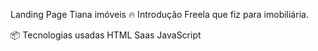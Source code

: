 Landing Page Tiana imóveis
🔥 Introdução
Freela que fiz para imobiliária. 

📦 Tecnologias usadas
HTML
Saas
JavaScript
